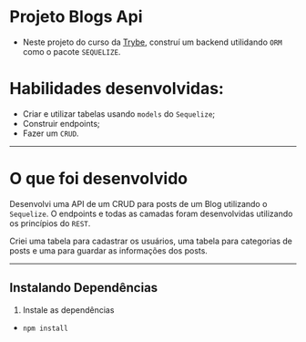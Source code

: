 
# Projeto Blogs Api
- Neste projeto do curso da [Trybe](https://www.betrybe.com/), construí um backend utilidando `ORM` como o pacote `SEQUELIZE`.

# Habilidades desenvolvidas:

- Criar e utilizar tabelas usando `models` do  `Sequelize`;
- Construir endpoints;
- Fazer um `CRUD`.
---
# O que foi desenvolvido

Desenvolvi uma API de um CRUD para posts de um Blog utilizando o `Sequelize`. O endpoints e todas as camadas foram desenvolvidas utilizando os princípios do `REST`.

Criei uma tabela para cadastrar os usuários, uma tabela para categorias de posts e uma para guardar as informações dos posts.

---

## Instalando Dependências

1. Instale as dependências

- `npm install`
